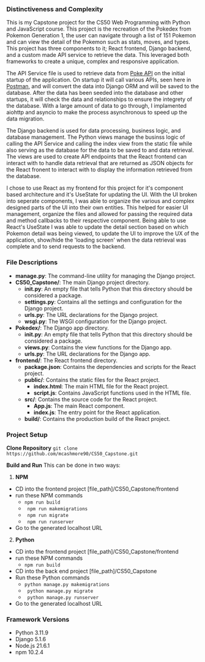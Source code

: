 ### Distinctiveness and Complexity

This is my Capstone project for the CS50 Web Programming with Python and JavaScript course. This project is the recreation of the Pokedex from Pokemon Generation 1, the user can navigate through a list of 151 Pokemon and can view the detail of the Pokemon such as stats, moves, and types. This project has three components to it; React frontend, Django backend, and a custom made API service to retrieve the data. This leveraged both frameworks to create a unique, complex and responsive application.

The API Service file is used to retrieve data from [Poke API](https://pokeapi.co/) on the initial startup of the application. On startup it will call various APIs, seen here in [Postman](https://www.postman.com/navigation-observer-99340780/pokemon-api/collection/miirbob/apis?action=share&creator=38650772), and will convert the data into Django ORM and will be saved to the database. After the data has been seeded into the database and other startups, it will check the data and relationships to ensure the integrety of the database. With a large amount of data to go through, I implamented aiohttp and asyncio to make the process asynchronous to speed up the data migration. 

The Django backend is used for data processing, business logic, and database management. The Python views manage the businss logic of calling the API Service and calling the index view from the static file while also serving as the database for the data to be saved to and data retrieval. The views are used to create API endpoints that the React frontend can interact with to handle data retrieval that are returned as JSON objects for the React fronent to interact with to display the information retrieved from the database.

I chose to use React as my frontend for this project for it's component based architecture and it's UseState for updating the UI. With the UI broken into seperate components, I was able to organize the various and complex designed parts of the UI into their own entities. This helped for easier UI management, organize the files and allowed for passing the required data and method callbacks to their respective component. Being able to use React's UseState I was able to update the detail section based on which Pokemon detail was being viewed, to update the UI to improve the UX of the application, show/hide the 'loading screen' when the data retrieval was complete and to send requests to the backend.


### File Descriptions

- **manage.py**: The command-line utility for managing the Django project.
- **CS50_Capstone/**: The main Django project directory.
  - **__init__.py**: An empty file that tells Python that this directory should be considered a package.
  - **settings.py**: Contains all the settings and configuration for the Django project.
  - **urls.py**: The URL declarations for the Django project.
  - **wsgi.py**: The WSGI configuration for the Django project.
- **Pokedex/**: The Django app directory.
  - **__init__.py**: An empty file that tells Python that this directory should be considered a package.
  - **views.py**: Contains the view functions for the Django app.
  - **urls.py**: The URL declarations for the Django app.
- **frontend/**: The React frontend directory.
  - **package.json**: Contains the dependencies and scripts for the React project.
  - **public/**: Contains the static files for the React project.
    - **index.html**: The main HTML file for the React project.
    - **script.js**: Contains JavaScript functions used in the HTML file.
  - **src/**: Contains the source code for the React project.
    - **App.js**: The main React component.
    - **index.js**: The entry point for the React application.
  - **build/**: Contains the production build of the React project.


### Project Setup

**Clone Repository**
```git clone https://github.com/mcashmore90/CS50_Capstone.git```

**Build and Run**
This can be done in two ways:

1. **NPM**
  - CD into the frontend project [file_path]/CS50_Capstone/frontend
  - run these NPM commands 
    - ``` npm run build ```
    - ``` npm run makemigrations```
    - ``` npm run migrate```
    - ``` npm run runserver```
  - Go to the generated localhost URL 

2. **Python**
  - CD into the frontend project [file_path]/CS50_Capstone/frontend
  - run these NPM commands 
    - ```npm run build```
  - CD into the back end project [file_path]/CS50_Capstone
  - Run these Python commands
    - ``` python manage.py makemigrations ```
    - ``` python manage.py migrate```
    - ``` python manage.py runserver```
  - Go to the generated localhost URL 


### Framework Versions
- Python 3.11.9
- Django 5.1.6
- Node.js 21.6.1
- npm 10.2.4